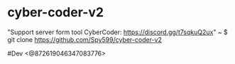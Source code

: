 # cyber-coder-v2
"Support server form tool CyberCoder: https://discord.gg/t7sqkuQ2ux"
~ $ git clone https://github.com/Spy599/cyber-coder-v2

#Dev <@872619046347083776>

